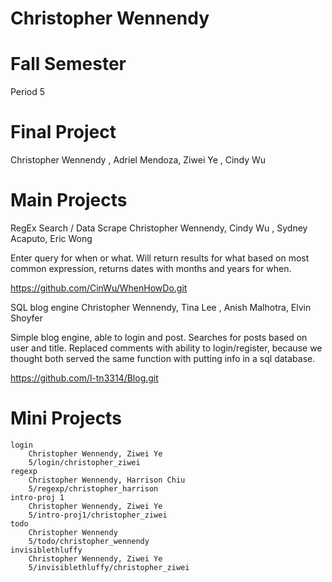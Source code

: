 Christopher Wennendy
===============================
Fall Semester
===========================
Period 5

Final Project
===================

Christopher Wennendy , Adriel Mendoza, Ziwei Ye , Cindy Wu

Main Projects
===================
RegEx Search / Data Scrape
Christopher Wennendy, Cindy Wu , Sydney Acaputo, Eric Wong

Enter query for when or what. Will return results for what based on most common expression, returns dates with months and years for when.

https://github.com/CinWu/WhenHowDo.git

SQL blog engine
Christopher Wennendy, Tina Lee , Anish Malhotra, Elvin Shoyfer

Simple blog engine, able to login and post. Searches for posts based on user and title. Replaced comments with ability to login/register, because we thought both served the same function with putting info in a sql database.

https://github.com/l-tn3314/Blog.git

Mini Projects
==================

    login
        Christopher Wennendy, Ziwei Ye
        5/login/christopher_ziwei
    regexp
        Christopher Wennendy, Harrison Chiu
        5/regexp/christopher_harrison
    intro-proj 1
        Christopher Wennendy, Ziwei Ye
        5/intro-proj1/christopher_ziwei
    todo
        Christopher Wennendy
        5/todo/christopher_wennendy
    invisiblethluffy    
        Christopher Wennendy, Ziwei Ye
        5/invisiblethluffy/christopher_ziwei
